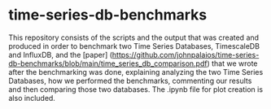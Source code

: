 # time-series-db-benchmarks
This repository consists of the scripts and the output that was created and produced in order to benchmark two Time Series Databases, TimescaleDB and InfluxDB,
and the [paper] (https://github.com/johnpalaios/time-series-db-benchmarks/blob/main/time_series_db_comparison.pdf) that we wrote after the benchmarking was done, explaining analyzing the two Time Series Databases, how we performed the benchmarks, commenting our results and then comparing those two databases.
The .ipynb file for plot creation is also included.
